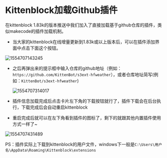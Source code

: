 # Kittenblock加载Github插件

在kittenblock 1.83k的版本推送中我们加入了直接加载基于github仓库的插件，类似makecode的插件加载机制。

* 当大家的kittenblock在线增量更新到1.83k或以上版本后，可以在插件添加界面中点击下面这个按钮。

![1554707143245](F:\kittenbot-docs\kittenblock\assets\1554707143245.png)

* 之后再弹出来的提示框中输入仓库的github地址（例如： `https://github.com/KittenBot/s3ext-hfweather`），或者仓库地址简写(例如：`KittenBot/s3ext-hfweather`)

  ![1554707314017](F:\kittenbot-docs\kittenblock\assets\1554707314017.png)

* 插件信息加载完成后点击卡片左下角的下载按钮就行了，插件下载会在后台执行，下载完成后会自动重启kittenblock

* 重启完成后就可以在左下角看到插件的图标了，剩下的就跟其他内置插件使用方式一样了~

![1554707431489](F:\kittenbot-docs\kittenblock\assets\1554707431489.png)

PS：插件实际上下载到kittenblock的用户文件，windows下一般是`C:\Users\用户名\AppData\Roaming\Kittenblock\extensions`

